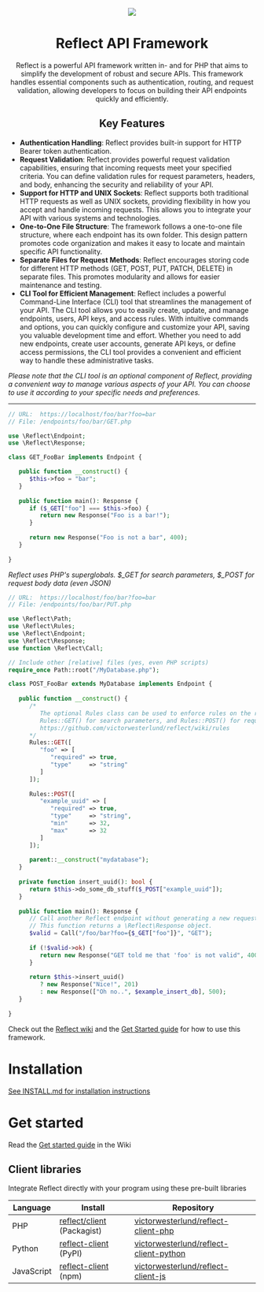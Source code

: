<p align="center">
   <img src="https://github.com/VictorWesterlund/reflect/assets/35688133/274464b2-04b4-430f-bf4e-73d77e023bee">
</p>
<h1 align="center">Reflect API Framework</h1>

<p align="center">Reflect is a powerful API framework written in- and for PHP that aims to simplify the development of robust and secure APIs. This framework handles essential components such as authentication, routing, and request validation, allowing developers to focus on building their API endpoints quickly and efficiently.</p>

<h2 align="center">Key Features</h2>

- **Authentication Handling**: Reflect provides built-in support for HTTP Bearer token authentication.
- **Request Validation**: Reflect provides powerful request validation capabilities, ensuring that incoming requests meet your specified criteria. You can define validation rules for request parameters, headers, and body, enhancing the security and reliability of your API.
- **Support for HTTP and UNIX Sockets**: Reflect supports both traditional HTTP requests as well as UNIX sockets, providing flexibility in how you accept and handle incoming requests. This allows you to integrate your API with various systems and technologies.
- **One-to-One File Structure**: The framework follows a one-to-one file structure, where each endpoint has its own folder. This design pattern promotes code organization and makes it easy to locate and maintain specific API functionality.
- **Separate Files for Request Methods**: Reflect encourages storing code for different HTTP methods (GET, POST, PUT, PATCH, DELETE) in separate files. This promotes modularity and allows for easier maintenance and testing.
- **CLI Tool for Efficient Management**: Reflect includes a powerful Command-Line Interface (CLI) tool that streamlines the management of your API. The CLI tool allows you to easily create, update, and manage endpoints, users, API keys, and access rules. With intuitive commands and options, you can quickly configure and customize your API, saving you valuable development time and effort. Whether you need to add new endpoints, create user accounts, generate API keys, or define access permissions, the CLI tool provides a convenient and efficient way to handle these administrative tasks.

*Please note that the CLI tool is an optional component of Reflect, providing a convenient way to manage various aspects of your API. You can choose to use it according to your specific needs and preferences.*

---

```php
// URL:  https://localhost/foo/bar?foo=bar
// File: /endpoints/foo/bar/GET.php

use \Reflect\Endpoint;
use \Reflect\Response;

class GET_FooBar implements Endpoint {

   public function __construct() {
      $this->foo = "bar";
   }
   
   public function main(): Response {
      if ($_GET["foo"] === $this->foo) {
         return new Response("Foo is a bar!");
      }
      
      return new Response("Foo is not a bar", 400);
   }
   
}
```
*Reflect uses PHP's superglobals. $_GET for search parameters, $_POST for request body data (even JSON)*

```php
// URL:  https://localhost/foo/bar?foo=bar
// File: /endpoints/foo/bar/PUT.php

use \Reflect\Path;
use \Reflect\Rules;
use \Reflect\Endpoint;
use \Reflect\Response;
use function \Reflect\Call;

// Include other [relative] files (yes, even PHP scripts)
require_once Path::root("/MyDatabase.php");

class POST_FooBar extends MyDatabase implements Endpoint {
   
   public function __construct() {
      /*
         The optional Rules class can be used to enforce rules on the request.
         Rules::GET() for search parameters, and Rules::POST() for request body parameters
         https://github.com/victorwesterlund/reflect/wiki/rules
      */
      Rules::GET([
         "foo" => [
            "required" => true,
            "type"     => "string"
         ]
      ]);
      
      Rules::POST([
         "example_uuid" => [
            "required" => true,
            "type"     => "string",
            "min"      => 32,
            "max"      => 32
         ]
      ]);
      
      parent::__construct("mydatabase");
   }
   
   private function insert_uuid(): bool {
      return $this->do_some_db_stuff($_POST["example_uuid"]);
   }
   
   public function main(): Response {
      // Call another Reflect endpoint without generating a new request with \Reflect\Call
      // This function returns a \Reflect\Response object.
      $valid = Call("/foo/bar?foo={$_GET["foo"]}", "GET");
      
      if (!$valid->ok) {
         return new Response("GET told me that 'foo' is not valid", 400);
      }
      
      return $this->insert_uuid() 
         ? new Response("Nice!", 201)
         : new Response(["Oh no..", $example_insert_db], 500);
   }
   
}
```

Check out the [Reflect wiki](https://github.com/VictorWesterlund/reflect/wiki) and the [Get Started guide](https://github.com/VictorWesterlund/reflect/wiki/Get-Started) for how to use this framework.

# Installation

[See INSTALL.md for installation instructions](https://github.com/VictorWesterlund/reflect/blob/master/INSTALL.md)

# Get started

Read the [Get started guide](https://github.com/VictorWesterlund/reflect/wiki/Get-Started) in the Wiki

## Client libraries

Integrate Reflect directly with your program using these pre-built libraries

Language|Install|Repository
---|---|---
PHP|[reflect/client](https://packagist.org/packages/reflect/client) (Packagist)|[victorwesterlund/reflect-client-php](https://github.com/VictorWesterlund/reflect-client-php)
Python|[reflect-client](https://pypi.org/project/reflect-client/) (PyPI)|[victorwesterlund/reflect-client-python](https://github.com/VictorWesterlund/reflect-client-python)
JavaScript|[reflect-client](https://www.npmjs.com/package/reflect-client) (npm)|[victorwesterlund/reflect-client-js](https://github.com/VictorWesterlund/reflect-client-js)

